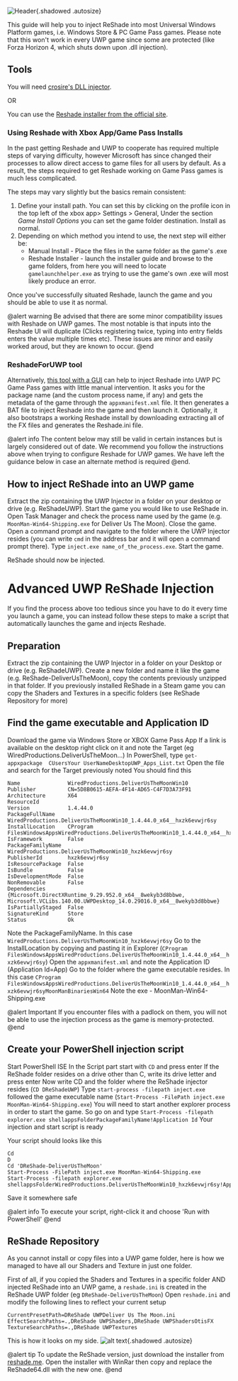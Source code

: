 ![Header](..ImagesMiscGuidesuwp_reshade_header.png){.shadowed .autosize}
 
This guide will help you to inject ReShade into most Universal Windows Platform games, i.e. Windows Store & PC Game Pass games. Please note that this won't work in every UWP game since some are protected (like Forza Horizon 4, which shuts down upon .dll injection).
 
## Tools
 
You will need [crosire's DLL injector](httpsreshade.medownloadsinject64.exe).

OR

You can use the [Reshade installer from the official site](https://reshade.me/).

### Using Reshade with Xbox App/Game Pass Installs
In the past getting Reshade and UWP to cooperate has required multiple steps of varying difficulty, however Microsoft has since changed their processes to allow direct access to game files for all users by default. As a result, the steps required to get Reshade working on Game Pass games is much less complicated.

The steps may vary slightly but the basics remain consistent:

1. Define your install path. You can set this by clicking on the profile icon in the top left of the xbox app> Settings > General, Under the section _Game Install Options_ you can set the game folder destination. Install as normal.
2. Depending on which method you intend to use, the next step will either be:
   * Manual Install - Place the files in the same folder as the game's .exe
   * Reshade Installer - launch the installer guide and browse to the game folders, from here you will need to locate ```gamelaunchhelper.exe``` as trying to use the game's own .exe will most likely produce an error.

Once you've successfully situated Reshade, launch the game and you should be able to use it as normal.

@alert warning
Be advised that there are some minor compatibility issues with Reshade on UWP games. The most notable is that inputs into the Reshade UI will duplicate (Clicks registering twice, typing into entry fields enters the value multiple times etc). These issues are minor and easily worked aroud, but they are known to occur.
@end


### ReshadeForUWP tool
Alternatively, [this tool with a GUI](httpsgithub.comMilkyDeveloperReshadeForUWP) can help to inject Reshade into UWP  PC Game Pass games with little manual intervention. It asks you for the package name (and the custom process name, if any) and gets the metadata of the game through the `appxmanifest.xml` file. It then generates a BAT file to inject Reshade into the game and then launch it. Optionally, it also bootstraps a working Reshade install by downloading  extracting all of the FX files and generates the Reshade.ini file.

@alert info
The content below may still be valid in certain instances but is largely considered out of date. We recommend you follow the instructions above when trying to configure Reshade for UWP games. We have left the guidance below in case an alternate method is required
@end.

 
## How to inject ReShade into an UWP game
 
 Extract the zip containing the UWP Injector in a folder on your desktop or drive (e.g. ReShadeUWP).
 Start the game you would like to use ReShade in.
 Open Task Manager and check the process name used by the game (e.g. `MoonMan-Win64-Shipping.exe` for Deliver Us The Moon).
 Close the game.
 Open a command prompt and navigate to the folder where the UWP Injector resides (you can write `cmd` in the address bar and it will open a command prompt there).
 Type `inject.exe name_of_the_process.exe`.
 Start the game.
 
ReShade should now be injected.
 
# Advanced UWP ReShade Injection
 
If you find the process above too tedious since you have to do it every time you launch a game, you can instead follow these steps to make a script that automatically launches the game and injects Reshade.
 
## Preparation
 
 Extract the zip containing the UWP Injector in a folder on your Desktop or drive (e.g. ReShadeUWP).
 Create a new folder and name it like the game (e.g. ReShade-DeliverUsTheMoon), copy the contents previously unzipped in that folder.
 If you previously installed ReShade in a Steam game you can copy the Shaders and Textures in a specific folders (see ReShade Repository for more)
 
## Find the game executable and Application ID
 
 Download the game via Windows Store or XBOX Game Pass App
 If a link is available on the desktop right click on it and note the Target (eg WiredProductions.DeliverUsTheMoon...)
 In PowerShell, type `get-appxpackage  CUsersYour UserNameDesktopUWP_Apps_List.txt`
 Open the file and search for the Target previously noted
 You should find this
 
```
Name               WiredProductions.DeliverUsTheMoonWin10
Publisher          CN=5D8B0615-AEFA-4F14-AD65-C4F7D3A73F91
Architecture       X64
ResourceId         
Version            1.4.44.0
PackageFullName    WiredProductions.DeliverUsTheMoonWin10_1.4.44.0_x64__hxzk6evwjr6sy
InstallLocation    CProgram FilesWindowsAppsWiredProductions.DeliverUsTheMoonWin10_1.4.44.0_x64__hxzk6evwjr6sy
IsFramework        False
PackageFamilyName  WiredProductions.DeliverUsTheMoonWin10_hxzk6evwjr6sy
PublisherId        hxzk6evwjr6sy
IsResourcePackage  False
IsBundle           False
IsDevelopmentMode  False
NonRemovable       False
Dependencies       {Microsoft.DirectXRuntime_9.29.952.0_x64__8wekyb3d8bbwe, Microsoft.VCLibs.140.00.UWPDesktop_14.0.29016.0_x64__8wekyb3d8bbwe}
IsPartiallyStaged  False
SignatureKind      Store
Status             Ok
```
 
 Note the PackageFamilyName. In this case `WiredProductions.DeliverUsTheMoonWin10_hxzk6evwjr6sy`
 Go to the InstallLocation by copying and pasting it in Explorer (`CProgram FilesWindowsAppsWiredProductions.DeliverUsTheMoonWin10_1.4.44.0_x64__hxzk6evwjr6sy`)
 Open the `appxmanifest.xml` and note the Application ID (Application Id=App)
 Go to the folder where the game executable resides. In this case `CProgram FilesWindowsAppsWiredProductions.DeliverUsTheMoonWin10_1.4.44.0_x64__hxzk6evwjr6syMoonManBinariesWin64`
 Note the exe - MoonMan-Win64-Shipping.exe

@alert Important
If you encounter files with a padlock on them, you will not be able to use the injection process as the game is memory-protected.
@end

 
## Create your PowerShell injection script
 
 Start PowerShell ISE
 In the Script part start with `CD` and press enter
 If the ReShade folder resides on a drive other than C, write its drive letter and press enter
 Now write CD and the folder where the ReShade injector resides (`CD DReShadeUWP`)
 Type `start-process -filepath inject.exe` followed the game executable name (`Start-Process -FilePath inject.exe MoonMan-Win64-Shipping.exe`)
 You will need to start another explorer process in order to start the game. So go on and type `Start-Process -filepath explorer.exe shellappsFolderPackageFamilyName!Application Id`
 Your injection and start script is ready
 
Your script should looks like this
 
```
Cd 
D
Cd 'DReShade-DeliverUsTheMoon' 
Start-Process -FilePath inject.exe MoonMan-Win64-Shipping.exe
Start-Process -filepath explorer.exe shellappsFolderWiredProductions.DeliverUsTheMoonWin10_hxzk6evwjr6sy!App
```

 Save it somewhere safe

@alert info
To execute your script, right-click it and choose 'Run with PowerShell'
@end

## ReShade Repository

As you cannot install or copy files into a UWP game folder, here is how we managed to have all our Shaders and Texture in just one folder.

 First of all, if you copied the Shaders and Textures in a specific folder AND injected ReShade into an UWP game, a `reshade.ini` is created in the ReShade UWP folder (eg `DReShade-DeliverUsTheMoon`)
 Open `reshade.ini` and modify the following lines to reflect your current setup

```
CurrentPresetPath=DReShade UWPDeliver Us The Moon.ini
EffectSearchPaths=.,DReShade UWPShaders,DReShade UWPShadersOtisFX
TextureSearchPaths=.,DReShade UWPTextures
```

This is how it looks on my side. ![alt text](..ImagesMiscGuidesuwp_reshade_folder01.png){.shadowed .autosize}

@alert tip
To update the ReShade version, just download the installer from [reshade.me](httpsreshade.me).
Open the installer with WinRar then copy and replace the ReShade64.dll with the new one.
@end
